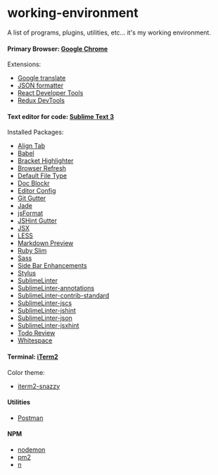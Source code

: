 # working-environment

A list of programs, plugins, utilities, etc... it's my working environment.

#### Primary Browser: [Google Chrome](https://www.google.com/chrome/browser/desktop/index.html)

Extensions:
- [Google translate](https://chrome.google.com/webstore/detail/google-translate/aapbdbdomjkkjkaonfhkkikfgjllcleb)
- [JSON formatter](https://github.com/callumlocke/json-formatter)
- [React Developer Tools](https://chrome.google.com/webstore/detail/react-developer-tools/fmkadmapgofadopljbjfkapdkoienihi)
- [Redux DevTools](https://github.com/zalmoxisus/redux-devtools-extension)

#### Text editor for code: [Sublime Text 3](https://www.sublimetext.com/3)

Installed Packages:
- [Align Tab](https://packagecontrol.io/packages/AlignTab)
- [Babel](https://packagecontrol.io/packages/Babel)
- [Bracket Highlighter](https://packagecontrol.io/packages/BracketHighlighter)
- [Browser Refresh](https://packagecontrol.io/packages/Browser%20Refresh)
- [Default File Type](https://packagecontrol.io/packages/Default%20File%20Type)
- [Doc Blockr](https://packagecontrol.io/packages/DocBlockr)
- [Editor Config](https://packagecontrol.io/packages/EditorConfig)
- [Git Gutter](https://packagecontrol.io/packages/GitGutter)
- [Jade](https://packagecontrol.io/packages/Jade)
- [jsFormat](https://packagecontrol.io/packages/JsFormat)
- [JSHint Gutter](https://packagecontrol.io/packages/JSHint%20Gutter)
- [JSX](https://packagecontrol.io/packages/JSX)
- [LESS](https://packagecontrol.io/packages/LESS)
- [Markdown Preview](https://packagecontrol.io/packages/Markdown%20Preview)
- [Ruby Slim](https://packagecontrol.io/packages/Ruby%20Slim)
- [Sass](https://packagecontrol.io/packages/Sass)
- [Side Bar Enhancements](https://packagecontrol.io/packages/SideBarEnhancements)
- [Stylus](https://packagecontrol.io/packages/Stylus)
- [SublimeLinter](https://packagecontrol.io/packages/SublimeLinter)
- [SublimeLinter-annotations](https://packagecontrol.io/packages/SublimeLinter-annotations)
- [SublimeLinter-contrib-standard](https://packagecontrol.io/packages/SublimeLinter-contrib-standard)
- [SublimeLinter-jscs](https://packagecontrol.io/packages/SublimeLinter-jscs)
- [SublimeLinter-jshint](https://packagecontrol.io/packages/SublimeLinter-jshint)
- [SublimeLinter-json](https://packagecontrol.io/packages/SublimeLinter-json)
- [SublimeLinter-jsxhint](https://packagecontrol.io/packages/SublimeLinter-jsxhint)
- [Todo Review](https://packagecontrol.io/packages/TodoReview)
- [Whitespace](https://packagecontrol.io/packages/Whitespace)

#### Terminal: [iTerm2](https://www.iterm2.com/)

Color theme:
- [iterm2-snazzy](https://github.com/sindresorhus/iterm2-snazzy)

#### Utilities

- [Postman](https://www.getpostman.com/)

#### NPM

- [nodemon](https://www.npmjs.com/package/nodemon)
- [pm2](https://github.com/Unitech/pm2)
- [n](https://www.npmjs.com/package/n)
